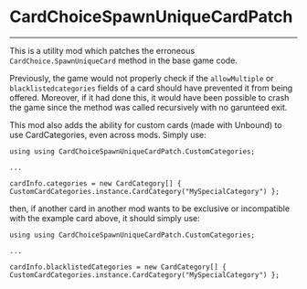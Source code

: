 # CardChoiceSpawnUniqueCardPatch
------------------

This is a utility mod which patches the erroneous `CardChoice.SpawnUniqueCard` method in the base game code.

Previously, the game would not properly check if the `allowMultiple` or `blacklistedcategories` fields of a card should have prevented it from being offered. Moreover, if it had done this, it would have been possible to crash the game since the method was called recursively with no garunteed exit.

This mod also adds the ability for custom cards (made with Unbound) to use CardCategories, even across mods. Simply use:

```
using using CardChoiceSpawnUniqueCardPatch.CustomCategories;

...

cardInfo.categories = new CardCategory[] { CustomCardCategories.instance.CardCategory("MySpecialCategory") };

```

then, if another card in another mod wants to be exclusive or incompatible with the example card above, it should simply use:

```
using using CardChoiceSpawnUniqueCardPatch.CustomCategories;

...

cardInfo.blacklistedCategories = new CardCategory[] { CustomCardCategories.instance.CardCategory("MySpecialCategory") };

```
